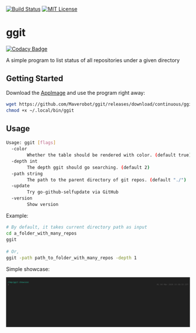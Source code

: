 [![Build Status][travis-badge]][travis-link]
[![MIT License][license-badge]](LICENSE)
# ggit

[![Codacy Badge](https://api.codacy.com/project/badge/Grade/40d1984f4f5e4700b0fc5020c808d76c)](https://app.codacy.com/manual/quzhengrobot/ggit?utm_source=github.com&utm_medium=referral&utm_content=Maverobot/ggit&utm_campaign=Badge_Grade_Dashboard)

A simple program to list status of all repositories under a given directory

## Getting Started

Download the [AppImage][release-download] and use the program right away:

```sh
wget https://github.com/Maverobot/ggit/releases/download/continuous/ggit-linux-amd64 -O ~/.local/bin/ggit
chmod +x ~/.local/bin/ggit
```

## Usage
```sh
Usage: ggit [flags]
  -color
    	Whether the table should be rendered with color. (default true)
  -depth int
    	The depth ggit should go searching. (default 2)
  -path string
    	The path to the parent directory of git repos. (default "./")
  -update
    	Try go-github-selfupdate via GitHub
  -version
    	Show version
```

Example:
```sh
# By default, it takes current directory path as input
cd a_folder_with_many_repos
ggit

# Or,
ggit -path path_to_folder_with_many_repos -depth 1
```

Simple showcase:

![](demo.gif)

[travis-badge]:     https://travis-ci.com/Maverobot/ggit.svg?branch=master
[travis-link]:      https://travis-ci.com/Maverobot/ggit
[license-badge]:    https://img.shields.io/badge/License-MIT-blue.svg
[release-download]: https://github.com/Maverobot/ggit/releases/download/continuous/ggit-linux-amd64
